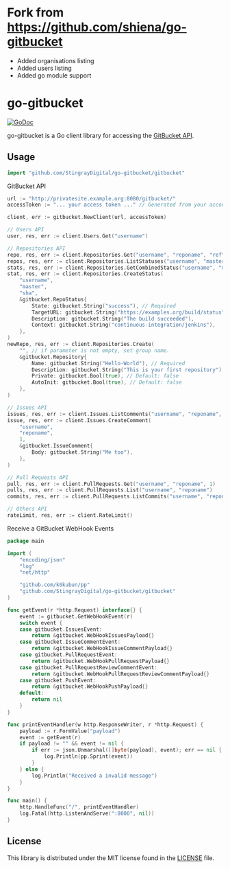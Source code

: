 # Fork from https://github.com/shiena/go-gitbucket

- Added organisations listing
- Added users listing
- Added go module support

# go-gitbucket

[![GoDoc](https://godoc.org/github.com/shiena/go-gitbucket/gitbucket?status.svg)](https://godoc.org/github.com/shiena/go-gitbucket/gitbucket)

go-gitbucket is a Go client library for accessing the [GitBucket API](https://github.com/takezoe/gitbucket/wiki/API-WebHook).

## Usage

```go
import "github.com/StingrayDigital/go-gitbucket/gitbucket"
```

GitBucket API

```go
url := "http://privatesite.example.org:8080/gitbucket/"
accessToken := "... your access token ..." // Generated from your account settings

client, err := gitbucket.NewClient(url, accessToken)

// Users API
user, res, err := client.Users.Get("username")

// Repositories API
repo, res, err := client.Repositories.Get("username", "reponame", "ref")
repos, res, err := client.Repositories.ListStatuses("username", "master", "ref")
stats, res, err := client.Repositories.GetCombinedStatus("username", "master", "ref")
stat, res, err := client.Repositories.CreateStatus(
	"username",
	"master",
	"sha",
	&gitbucket.RepoStatus{
		State: gitbucket.String("success"), // Required
		TargetURL: gitbucket.String("https://examples.org/build/status"),
		Description: gitbucket.String("The build succeeded"),
		Context: gitbucket.String("continuous-integration/jenkins"),
	},
)
newRepo, res, err := client.Repositories.Create(
	"", // if parameter is not empty, set group name.
	&gitbucket.Repository{
		Name: gitbucket.String("Hello-World"), // Required
		Description: gitbucket.String("This is your first repository"),
		Private: gitbucket.Bool(true), // Default: false
		AutoInit: gitbucket.Bool(true), // Default: false
	},
)

// Issues API
issues, res, err := client.Issues.ListComments("username", "reponame", 1)
issue, res, err := client.Issues.CreateComment(
	"username",
	"reponame",
	1,
	&gitbucket.IssueComment{
		Body: gitbucket.String("Me too"),
	},
)

// Pull Requests API
pull, res, err := client.PullRequests.Get("username", "reponame", 1)
pulls, res, err := client.PullRequests.List("username", "reponame")
commits, res, err := client.PullRequests.ListCommits("username", "reponame", 1)

// Others API
rateLimit, res, err := client.RateLimit()
```

Receive a GitBucket WebHook Events

```go
package main

import (
	"encoding/json"
	"log"
	"net/http"

	"github.com/k0kubun/pp"
	"github.com/StingrayDigital/go-gitbucket/gitbucket"
)

func getEvent(r *http.Request) interface{} {
	event := gitbucket.GetWebHookEvent(r)
	switch event {
	case gitbucket.IssuesEvent:
		return &gitbucket.WebHookIssuesPayload{}
	case gitbucket.IssueCommentEvent:
		return &gitbucket.WebHookIssueCommentPayload{}
	case gitbucket.PullRequestEvent:
		return &gitbucket.WebHookPullRequestPayload{}
	case gitbucket.PullRequestReviewCommentEvent:
		return &gitbucket.WebHookPullRequestReviewCommentPayload{}
	case gitbucket.PushEvent:
		return &gitbucket.WebHookPushPayload{}
	default:
		return nil
	}
}

func printEventHandler(w http.ResponseWriter, r *http.Request) {
	payload := r.FormValue("payload")
	event := getEvent(r)
	if payload != "" && event != nil {
		if err := json.Unmarshal([]byte(payload), event); err == nil {
			log.Println(pp.Sprint(event))
		}
	} else {
		log.Println("Received a invalid message")
	}
}

func main() {
	http.HandleFunc("/", printEventHandler)
	log.Fatal(http.ListenAndServe(":8000", nil))
}
```

## License

This library is distributed under the MIT license found in the [LICENSE](./LICENSE)
file.

